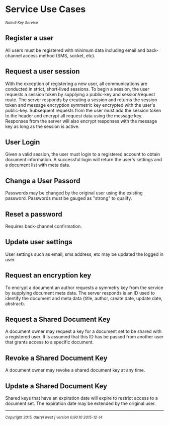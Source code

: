 # Service Use Cases
<small><em>Naledi Key Service</em></small>

## Register a user

All users must be registered with minimum data including email and back-channel access method (SMS, socket, etc).

## Request a user session

With the exception of registering a new user, all communications are conducted in strict, short-lived sessions.  To begin a session, the user requests a session token by supplying a public-key and session/request route.  The server responds by creating a session and returns the session token and message encryption symmetric key encrypted with the user's public-key.  Subsequent requests from the user must add the session token to the header and encrypt all request data using the message key.  Responses from the server will also encrypt responses with the message key as long as the session is active.

## User Login

Given a valid session, the user must login to a registered account to obtain document information.  A successful login will return the user's settings and a document list with meta data.

## Change a User Passord

Passwords may be changed by the original user using the existing password.  Passwords must be gauged as "strong" to qualify.

## Reset a password

Requires back-channel confirmation.

## Update user settings

User settings such as email, sms address, etc may be updated the logged in user.

## Request an encryption key

To encrypt a document an author requests a symmetry key from the service by supplying document meta data.  The server responds is an ID used to identify the document and meta data (title, author, create date, update date, abstract).

## Request a Shared Document Key

A document owner may request a key for a document set to be shared with a registered user.  It is assumed that this ID has be passed from another user that grants access to a specific document.

## Revoke a Shared Document Key

A document owner may revoke a shared document key at any time.

## Update a Shared Document Key

Shared keys that have an expiration date will expire to restrict access to a document set.  The expiration date may be extended by the original user.

- - -

<small><em>Copyright 2015, darryl west | version 0.90.10 2015-12-14</em></small>